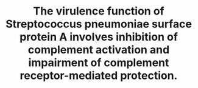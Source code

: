 ---
layout: page
title: " The virulence function of Streptococcus pneumoniae surface protein A involves inhibition of complement activation and impairment of complement receptor-mediated protection."
breadcrumb: true
categories:
    - publication
## publication related information
pub:
    authors: " Bing Ren, Mark A. McCrory, Christina Pass, Daniel C. Bullard, Christie M. Ballantyne, Yuanyuan Xu, David E. Briles,  Alexander J. Szalai"
    journal: " Journal of immunology (Baltimore Md. : 1950)"
    date: 2004-12-15
    volume:  173
    pages:  7506--7512
    number:  12
    abstract: " Complement is important for elimination of invasive microbes from the host, an action achieved largely through interaction of complement-decorated pathogens with various complement receptors (CR) on phagocytes. Pneumococcal surface protein A (PspA) has been shown to interfere with complement deposition onto pneumococci, but to date the impact of PspA on CR-mediated host defense is unknown. To gauge the contribution of CRs to host defense against pneumococci and to decipher the impact of PspA on CR-dependent host defense, wild-type C57BL/6J mice and mutant mice lacking CR types 1 and 2 (CR1/2(-/-)), CR3 (CR3(-/-)), or CR4 (CR4(-/-)) were challenged with WU2, a PspA(+) capsular serotype 3 pneumococcus, and its PspA(-) mutant JY1119. Pneumococci also were used to challenge factor D-deficient (FD(-/-)), LFA-1-deficient (LFA-1(-/-)), and,"
---
